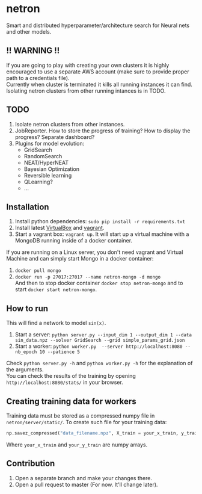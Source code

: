 # netron
Smart and distributed hyperparameter/architecture search for Neural nets and other models.

## !! WARNING !!
If you are going to play with creating your own clusters it is highly encouraged
to use a separate AWS account (make sure to provide proper path to a credentials file).  
Currently when cluster is terminated it kills all running instances it can find.  
Isolating netron clusters from other running intances is in TODO.  

## TODO
1. Isolate netron clusters from other instances.  
2. JobReporter. How to store the progress of training? How to display the progress? Separate dashboard?  
3. Plugins for model evolution:  
    * GridSearch  
    * RandomSearch  
    * NEAT/HyperNEAT  
    * Bayesian Optimization  
    * Reversible learning  
    * QLearning?  
    * ...  

## Installation
1. Install python dependencies: `sudo pip install -r requirements.txt`  
2. Install latest [VirtualBox](https://www.virtualbox.org/wiki/Downloads) and [vagrant](https://www.vagrantup.com/downloads.html).  
3. Start a vagrant box: `vagrant up`. It will start up a virtual machine with a MongoDB running inside of a docker container.  

If you are running on a Linux server, you don't need vagrant and Virtual Machine and can simply start Mongo in a docker container:  
1. `docker pull mongo`  
2. `docker run -p 27017:27017 --name netron-mongo -d mongo`  
And then to stop docker container `docker stop netron-mongo` and to start `docker start netron-mongo`.

## How to run
This will find a network to model `sin(x)`.  
  
1. Start a server: `python server.py --input_dim 1 --output_dim 1 --data sin_data.npz --solver GridSearch --grid simple_params_grid.json`  
2. Start a worker: `python worker.py  --server http://localhost:8080 --nb_epoch 10 --patience 5`  

Check `python server.py -h` and `python worker.py -h` for the explanation of the arguments.  
You can check the results of the training by opening `http://localhost:8080/stats/` in your browser.

## Creating training data for workers
Training data must be stored as a compressed numpy file in
`netron/server/static/`. To create such file for your training data:  
```python
np.savez_compressed("data_filename.npz", X_train = your_x_train, y_train = your_y_train)
```

Where `your_x_train` and `your_y_train` are numpy arrays.

## Contribution
1. Open a separate branch and make your changes there.  
2. Open a pull request to master (For now. It'll change later).

